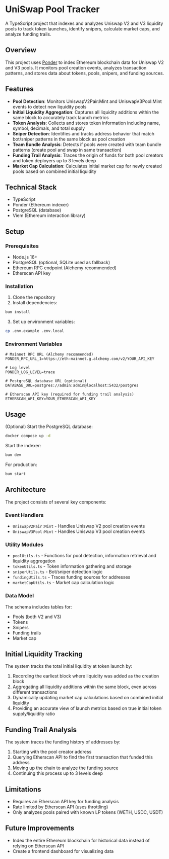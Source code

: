 # UniSwap Pool Tracker

A TypeScript project that indexes and analyzes Uniswap V2 and V3 liquidity pools to track token launches, identify snipers, calculate market caps, and analyze funding trails.

## Overview

This project uses [Ponder](https://ponder.sh/) to index Ethereum blockchain data for Uniswap V2 and V3 pools. It monitors pool creation events, analyzes transaction patterns, and stores data about tokens, pools, snipers, and funding sources.

## Features

- **Pool Detection**: Monitors UniswapV2Pair:Mint and UniswapV3Pool:Mint events to detect new liquidity pools
- **Initial Liquidity Aggregation**: Captures all liquidity additions within the same block to accurately track launch metrics
- **Token Analysis**: Collects and stores token information including name, symbol, decimals, and total supply
- **Sniper Detection**: Identifies and tracks address behavior that match bot/sniper patterns in the same block as pool creation
- **Team Bundle Analysis**: Detects if pools were created with team bundle patterns (create pool and swap in same transaction)
- **Funding Trail Analysis**: Traces the origin of funds for both pool creators and token deployers up to 3 levels deep
- **Market Cap Calculation**: Calculates initial market cap for newly created pools based on combined initial liquidity

## Technical Stack

- TypeScript
- Ponder (Ethereum indexer)
- PostgreSQL (database)
- Viem (Ethereum interaction library)

## Setup

### Prerequisites

- Node.js 16+
- PostgreSQL (optional, SQLite used as fallback)
- Ethereum RPC endpoint (Alchemy recommended)
- Etherscan API key

### Installation

1. Clone the repository
2. Install dependencies:
```bash
bun install
```
3. Set up environment variables:
```bash
cp .env.example .env.local
```

### Environment Variables

```
# Mainnet RPC URL (Alchemy recommended)
PONDER_RPC_URL_1=https://eth-mainnet.g.alchemy.com/v2/YOUR_API_KEY

# Log level
PONDER_LOG_LEVEL=trace

# PostgreSQL database URL (optional)
DATABASE_URL=postgres://admin:admin@localhost:5432/postgres

# Etherscan API key (required for funding trail analysis)
ETHERSCAN_API_KEY=YOUR_ETHERSCAN_API_KEY
```

## Usage

(Optional) Start the PostgreSQL database:

```bash
docker compose up -d
```

Start the indexer:

```bash
bun dev
```

For production:

```bash
bun start
```

## Architecture

The project consists of several key components:

### Event Handlers

- `UniswapV2Pair:Mint` - Handles Uniswap V2 pool creation events
- `UniswapV3Pool:Mint` - Handles Uniswap V3 pool creation events

### Utility Modules

- `poolUtils.ts` - Functions for pool detection, information retrieval and liquidity aggregation
- `tokenUtils.ts` - Token information gathering and storage
- `sniperUtils.ts` - Bot/sniper detection logic
- `fundingUtils.ts` - Traces funding sources for addresses
- `marketCapUtils.ts` - Market cap calculation logic

### Data Model

The schema includes tables for:

- Pools (both V2 and V3)
- Tokens
- Snipers
- Funding trails
- Market cap

## Initial Liquidity Tracking

The system tracks the total initial liquidity at token launch by:

1. Recording the earliest block where liquidity was added as the creation block
2. Aggregating all liquidity additions within the same block, even across different transactions
3. Dynamically updating market cap calculations based on combined initial liquidity
4. Providing an accurate view of launch metrics based on true initial token supply/liquidity ratio

## Funding Trail Analysis

The system traces the funding history of addresses by:

1. Starting with the pool creator address
2. Querying Etherscan API to find the first transaction that funded this address
3. Moving up the chain to analyze the funding source
4. Continuing this process up to 3 levels deep

## Limitations

- Requires an Etherscan API key for funding analysis
- Rate limited by Etherscan API (uses throttling)
- Only analyzes pools paired with known LP tokens (WETH, USDC, USDT)

## Future Improvements

- Index the entire Ethereum blockchain for historical data instead of relying on Etherscan API
- Create a frontend dashboard for visualizing data